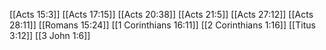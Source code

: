 [[Acts 15:3]]
[[Acts 17:15]]
[[Acts 20:38]]
[[Acts 21:5]]
[[Acts 27:12]]
[[Acts 28:11]]
[[Romans 15:24]]
[[1 Corinthians 16:11]]
[[2 Corinthians 1:16]]
[[Titus 3:12]]
[[3 John 1:6]]
